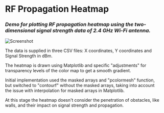 # RF Propagation Heatmap
### *Demo for plotting RF propagation heatmap using the two-dimensional signal strength data of 2.4 GHz Wi-Fi antenna.*

![Screenshot](/ip[y]/rf_heatmap.png=700x600)

The data is supplied in three CSV files: X coordinates, Y coordinates and Signal Strength in dBm.

The heatmap is drawn using Matplotlib and specific "adjustments" for transparency levels of
the color map to get a smooth gradient.

Initial implementation used the masked arrays and "pcolormesh" function, but switched to "contourf" without the masked arrays, taking into account the issue with interpolation for masked arrays in Matplotlib.

At this stage the heatmap doesn't consider the penetration of obstacles, like walls,
and their impact on signal strength and propagation.
